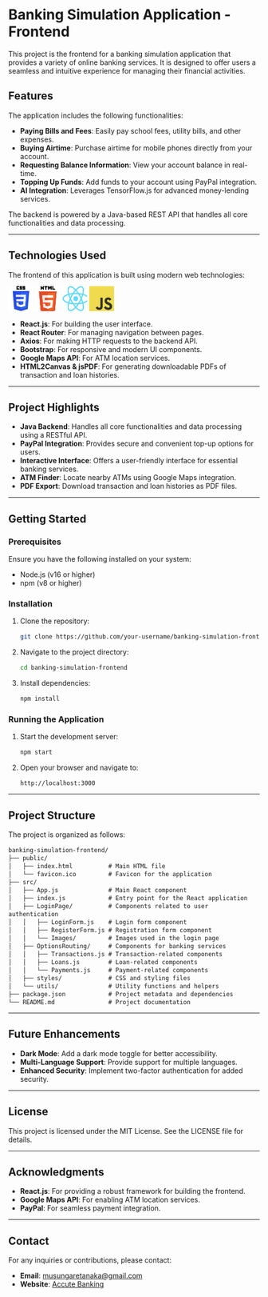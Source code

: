 # Banking Simulation Application - Frontend

This project is the frontend for a banking simulation application that provides a variety of online banking services. It is designed to offer users a seamless and intuitive experience for managing their financial activities.

## Features

The application includes the following functionalities:

- **Paying Bills and Fees**: Easily pay school fees, utility bills, and other expenses.
- **Buying Airtime**: Purchase airtime for mobile phones directly from your account.
- **Requesting Balance Information**: View your account balance in real-time.
- **Topping Up Funds**: Add funds to your account using PayPal integration.
- **AI Integration**: Leverages TensorFlow.js for advanced money-lending services.

The backend is powered by a Java-based REST API that handles all core functionalities and data processing.

---

## Technologies Used

The frontend of this application is built using modern web technologies:

<div>
  <img src="./src/LoginPage/Images/Css-logo.jpeg" alt="CSS Logo" width="50" height="50" />
  <img src="./src/LoginPage/Images/html-logo.png" alt="HTML Logo" width="50" height="50" />
  <img src="./src/LoginPage/Images/Untitled.png" alt="Java Logo" width="50" height="50" />
  <img src="./src/LoginPage/Images/Java-script-Logo.png" alt="JavaScript Logo" width="50" height="50" />
</div>

- **React.js**: For building the user interface.
- **React Router**: For managing navigation between pages.
- **Axios**: For making HTTP requests to the backend API.
- **Bootstrap**: For responsive and modern UI components.
- **Google Maps API**: For ATM location services.
- **HTML2Canvas & jsPDF**: For generating downloadable PDFs of transaction and loan histories.

---

## Project Highlights

- **Java Backend**: Handles all core functionalities and data processing using a RESTful API.
- **PayPal Integration**: Provides secure and convenient top-up options for users.
- **Interactive Interface**: Offers a user-friendly interface for essential banking services.
- **ATM Finder**: Locate nearby ATMs using Google Maps integration.
- **PDF Export**: Download transaction and loan histories as PDF files.

---

## Getting Started

### Prerequisites

Ensure you have the following installed on your system:
- Node.js (v16 or higher)
- npm (v8 or higher)

### Installation

1. Clone the repository:
   ```bash
   git clone https://github.com/your-username/banking-simulation-frontend.git
   ```
2. Navigate to the project directory:
   ```bash
   cd banking-simulation-frontend
   ```
3. Install dependencies:
   ```bash
   npm install
   ```

### Running the Application

1. Start the development server:
   ```bash
   npm start
   ```
2. Open your browser and navigate to:
   ```
   http://localhost:3000
   ```

---

## Project Structure

The project is organized as follows:

```
banking-simulation-frontend/
├── public/
│   ├── index.html          # Main HTML file
│   └── favicon.ico         # Favicon for the application
├── src/
│   ├── App.js              # Main React component
│   ├── index.js            # Entry point for the React application
│   ├── LoginPage/          # Components related to user authentication
│   │   ├── LoginForm.js    # Login form component
│   │   ├── RegisterForm.js # Registration form component
│   │   └── Images/         # Images used in the login page
│   ├── OptionsRouting/     # Components for banking services
│   │   ├── Transactions.js # Transaction-related components
│   │   ├── Loans.js        # Loan-related components
│   │   └── Payments.js     # Payment-related components
│   ├── styles/             # CSS and styling files
│   └── utils/              # Utility functions and helpers
├── package.json            # Project metadata and dependencies
└── README.md               # Project documentation
```

---

## Future Enhancements

- **Dark Mode**: Add a dark mode toggle for better accessibility.
- **Multi-Language Support**: Provide support for multiple languages.
- **Enhanced Security**: Implement two-factor authentication for added security.

---

## License

This project is licensed under the MIT License. See the LICENSE file for details.

---

## Acknowledgments

- **React.js**: For providing a robust framework for building the frontend.
- **Google Maps API**: For enabling ATM location services.
- **PayPal**: For seamless payment integration.

---

## Contact

For any inquiries or contributions, please contact:
- **Email**: musungaretanaka@gmail.com
- **Website**: [Accute Banking](https://front-end-gray-one.vercel.app/)
